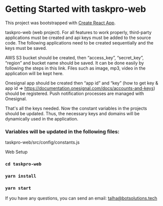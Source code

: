 # Getting Started with taskpro-web

This project was bootstrapped with [Create React App](https://github.com/facebook/create-react-app).

taskpro-web (web project). For all features to work properly, third-party applications must be created and api keys must be added to the source code. The following applications need to be created sequentially and the keys must be saved.

AWS S3 bucket should be created, then “access_key”, “secret_key”, “region” and bucket name should be saved. It can be done easily by following the steps in this link. Files such as image, mp3, video in the application will be kept here.

Onesignal app should be created then “app id” and “key” (how to get key & app id ⇒ https://documentation.onesignal.com/docs/accounts-and-keys) should be registered. Push notification processes are managed with Onesignal.

That's all the keys needed. Now the constant variables in the projects should be updated. Thus, the necessary keys and domains will be dynamically used in the application.

### Variables will be updated in the following files:

taskpro-web/src/config/constants.js


Web Setup

### `cd taskpro-web`
### `yarn install`
### `yarn start`

If you have any questions, you can send an email: talha@botsolutions.tech

